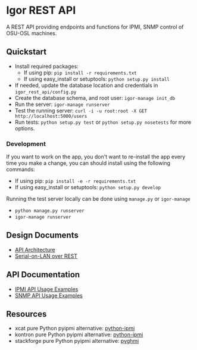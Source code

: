 Igor REST API
=============

A REST API providing endpoints and functions for IPMI, SNMP control of OSU-OSL machines.

## Quickstart

   * Install required packages:
     * If using pip: `pip install -r requirements.txt`
     * If using easy_install or setuptools: `python setup.py install`
   * If needed, update the database location and credentials in `igor_rest_api/config.py`
   * Create the database schema, and root user: `igor-manage init_db`
   * Run the server: `igor-manage runserver`
   * Test the running server: `curl -i -u root:root -X GET http://localhost:5000/users`
   * Run tests: `python setup.py test` or `python setup.py nosetests` for more options.

### Development

If you want to work on the app, you don't want to re-install the app every
time you make a change, you can should install using the following commands:

  * If using pip: `pip install -e -r requirements.txt`
  * If using easy_install or setuptools: `python setup.py develop`

Running the test server locally can be done using `manage.py` or `igor-manage`

   * `python manage.py runserver`
   * `igor-manage runserver`

## Design Documents

   * [API Architecture](docs/API.md)
   * [Serial-on-LAN over REST](docs/SOL.md)

## API Documentation

   * [IPMI API Usage Examples](docs/EXAMPLES.md)
   * [SNMP API Usage Examples](docs/Groupings.md)

## Resources

   * xcat pure Python pyipmi alternative: [python-ipmi](https://github.com/xcat-org/python-ipmi)
   * kontron pure Python pyipmi alternative: [python-ipmi](https://github.com/kontron/python-ipmi)
   * stackforge pure Python pyipmi alternative: [pyghmi](https://github.com/stackforge/pyghmi)

